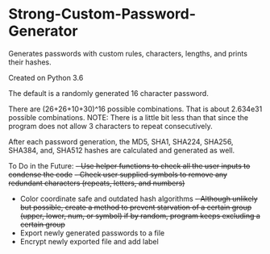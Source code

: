 # Strong-Custom-Password-Generator
Generates passwords with custom rules, characters, lengths, and prints their hashes.

Created on Python 3.6

The default is a randomly generated 16 character password.

There are (26+26+10+30)^16 possible combinations. That is about 2.634e31 possible combinations.
NOTE: There is a little bit less than that since the program does not allow 3 characters to repeat consecutively.

After each password generation, the MD5, SHA1, SHA224, SHA256, SHA384, and, SHA512 hashes are calculated and generated as well.

To Do in the Future:
~~- Use helper functions to check all the user inputs to condense the code~~
~~- Check user supplied symbols to remove any redundant characters (repeats, letters, and numbers)~~
- Color coordinate safe and outdated hash algorithms
~~- Although unlikely but possible, create a method to prevent starvation of a certain group (upper, lower, num, or symbol) if by random, program keeps excluding a certain group~~
- Export newly generated passwords to a file
- Encrypt newly exported file and add label
